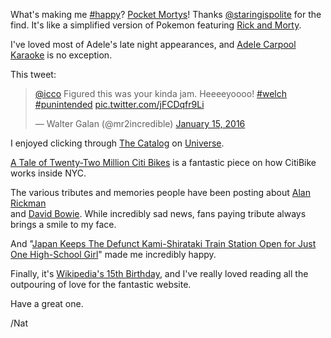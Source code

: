 What's making me [#happy](/tag/happy)? [Pocket Mortys](http://www.macrumors.com/2016/01/13/pocket-mortys-game-app-store/)! Thanks [@staringispolite](https://twitter.com/staringispolite) for the find. It's like a simplified version of Pokemon featuring [Rick and Morty](https://en.wikipedia.org/wiki/Rick_and_Morty).

I've loved most of Adele's late night appearances, and [Adele Carpool Karaoke](https://www.youtube.com/watch?v=Nck6BZga7TQ&feature=youtu.be) is no exception.

This tweet:

> [@icco](https://twitter.com/icco) Figured this was your kinda jam. Heeeeyoooo! [#welch](https://twitter.com/hashtag/welch?src=hash) [#punintended](https://twitter.com/hashtag/punintended?src=hash) [pic.twitter.com/jFCDqfr9Li](https://t.co/jFCDqfr9Li)
> 
> — Walter Galan (@mr2incredible) [January 15, 2016](https://twitter.com/mr2incredible/status/688076700551217152)

I enjoyed clicking through [The Catalog](http://onuniverse.com/cards/2819) on [Universe](http://onuniverse.com/).

[A Tale of Twenty-Two Million Citi Bikes](http://toddwschneider.com/posts/a-tale-of-twenty-two-million-citi-bikes-analyzing-the-nyc-bike-share-system/) is a fantastic piece on how CitiBike works inside NYC.

The various tributes and memories people have been posting about [Alan Rickman](http://www.buzzfeed.com/eleanorbate/daniel-radcliffe-tribute-to-alan-rickman#.veldOzWMB)  
and [David Bowie](http://www.telegraph.co.uk/news/celebritynews/12092542/Bowies-last-album-was-parting-gift-for-fans-in-carefully-planned-finale.html). While incredibly sad news, fans paying tribute always brings a smile to my face.

And "[Japan Keeps The Defunct Kami-Shirataki Train Station Open for Just One High-School Girl](http://www.citylab.com/commute/2016/01/japan-keeps-this-defunct-train-station-running-for-just-one-passenger/423273/)" made me incredibly happy.

Finally, it's [Wikipedia's 15th Birthday](https://15.wikipedia.org), and I've really loved reading all the outpouring of love for the fantastic website.

Have a great one.

/Nat